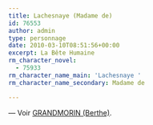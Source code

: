 ```yaml
---
title: Lachesnaye (Madame de)
id: 76553
author: admin
type: personnage
date: 2010-03-10T08:51:56+00:00
excerpt: La Bête Humaine
rm_character_novel:
  - 75933
rm_character_name_main: 'Lachesnaye '
rm_character_name_secondary: Madame de

---
```

— Voir <a href="#/personnage/grandmorin-berthe/" target="_self">GRANDMORIN (Berthe)</a>.